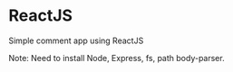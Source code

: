 # ReactJS
Simple comment app using ReactJS

Note: Need to install Node, Express, fs, path body-parser.
